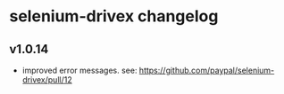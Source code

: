 # selenium-drivex changelog

## v1.0.14

- improved error messages. see: https://github.com/paypal/selenium-drivex/pull/12